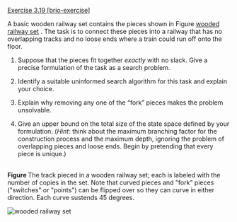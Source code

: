 [Exercise 3.19 \[brio-exercise\]](ex_19/)

A basic wooden railway set contains the pieces shown in Figure [wooded railway set](#brio)
. The task is to connect these pieces into a railway that has no
overlapping tracks and no loose ends where a train could run off onto
the floor.

1.  Suppose that the pieces fit together *exactly* with no
    slack. Give a precise formulation of the task as a search problem.

2.  Identify a suitable uninformed search algorithm for this task and
    explain your choice.

3.  Explain why removing any one of the “fork” pieces makes the
    problem unsolvable.

4.  Give an upper bound on the total size of the state space defined by
    your formulation. (*Hint*: think about the maximum
    branching factor for the construction process and the maximum depth,
    ignoring the problem of overlapping pieces and loose ends. Begin by
    pretending that every piece is unique.)
<br>
<b id='brio'> Figure </b> The track pieced in a wooden railway set; each is labeled with the number of copies in the set. Note that curved pieces and "fork" pieces ("switches" or "points") can be flipped over so they can curve in either direction. Each curve sustends 45 degrees.

![wooded railway set](http://nalinc.github.io/aima-exercises/Jupyter%20notebook/figures/brio.svg)